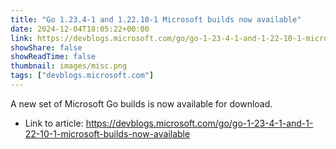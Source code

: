```yaml
---
title: "Go 1.23.4-1 and 1.22.10-1 Microsoft builds now available"
date: 2024-12-04T18:05:22+00:00
link: https://devblogs.microsoft.com/go/go-1-23-4-1-and-1-22-10-1-microsoft-builds-now-available
showShare: false
showReadTime: false
thumbnail: images/misc.png
tags: ["devblogs.microsoft.com"]
---
```

A new set of Microsoft Go builds is now available for download.

- Link to article: https://devblogs.microsoft.com/go/go-1-23-4-1-and-1-22-10-1-microsoft-builds-now-available
